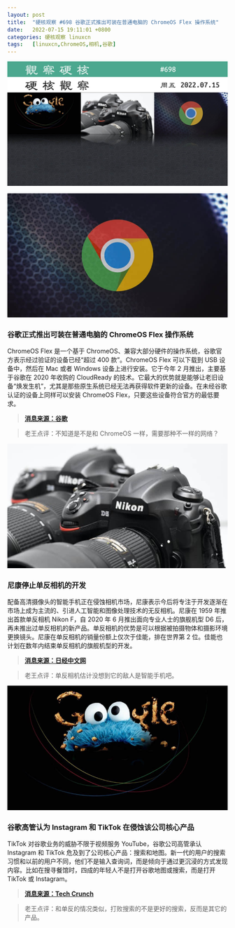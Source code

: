 ```yaml
---
layout: post
title:	"硬核观察 #698 谷歌正式推出可装在普通电脑的 ChromeOS Flex 操作系统"
date:	2022-07-15 19:11:01 +0800 
categories:	硬核观察 linuxcn 
tags:	[linuxcn,ChromeOS,相机,谷歌]
---
```



![](/Asserts/Images/album/202207/15/190953gtiqzcjjz97jq6uo.jpg)


![](/Asserts/Images/album/202207/15/191003p2g2srr5vss22z5q.jpg)


### 谷歌正式推出可装在普通电脑的 ChromeOS Flex 操作系统


ChromeOS Flex 是一个基于 ChromeOS、兼容大部分硬件的操作系统，谷歌官方表示经过验证的设备已经“超过 400 款”。ChromeOS Flex 可以下载到 USB 设备中，然后在 Mac 或者 Windows 设备上进行安装。它于今年 2 月推出，主要基于谷歌在 2020 年收购的 CloudReady 的技术。它最大的优势就是能够让老旧设备“焕发生机”，尤其是那些原生系统已经无法再获得软件更新的设备。在未经谷歌认证的设备上同样可以安装 ChromeOS Flex，只要这些设备符合官方的最低要求。



> 
> **[消息来源：谷歌](https://cloud.google.com/blog/products/chrome-enterprise/chromeos-flex-ready-to-scale-to-pcs-and-macs)**
> 
> 
> 



> 
> 老王点评：不知道是不是和 ChromeOS 一样，需要那种不一样的网络？
> 
> 
> 


![](/Asserts/Images/album/202207/15/191014g0z6e4oow1fwv2e0.jpg)


### 尼康停止单反相机的开发


配备高清摄像头的智能手机正在侵蚀相机市场，尼康表示今后将专注于开发逐渐在市场上成为主流的、引进人工智能和图像处理技术的无反相机。尼康在 1959 年推出首款单反相机 Nikon F，自 2020 年 6 月推出面向专业人士的旗舰机型 D6 后，再未推出过单反相机的新产品。单反相机的优势是可以根据被拍摄物体和摄影环境更换镜头。尼康在单反相机的销量份额上仅次于佳能，排在世界第 2 位。佳能也计划在数年内结束单反相机的旗舰机型的开发。



> 
> **[消息来源：日经中文网](https://cn.nikkei.com/industry/itelectric-appliance/49179-2022-07-13-08-55-20.html)**
> 
> 
> 



> 
> 老王点评：单反相机估计没想到它的敌人是智能手机吧。
> 
> 
> 


![](/Asserts/Images/album/202207/15/191029po5dokrrw5s5vaj8.jpg)


### 谷歌高管认为 Instagram 和 TikTok 在侵蚀该公司核心产品


TikTok 对谷歌业务的威胁不限于视频服务 YouTube，谷歌公司高管承认 Instagram 和 TikTok 危及到了公司核心产品：搜索和地图。新一代的用户的搜索习惯和以前的用户不同，他们不是输入查询词，而是倾向于通过更沉浸的方式发现内容。比如在搜寻餐馆时，四成的年轻人不是打开谷歌地图或搜索，而是打开 TikTok 或 Instagram。



> 
> **[消息来源：Tech Crunch](https://techcrunch.com/2022/07/12/google-exec-suggests-instagram-and-tiktok-are-eating-into-googles-core-products-search-and-maps/)**
> 
> 
> 



> 
> 老王点评：和单反的情况类似，打败搜索的不是更好的搜索，反而是其它的产品。
> 
> 
>
